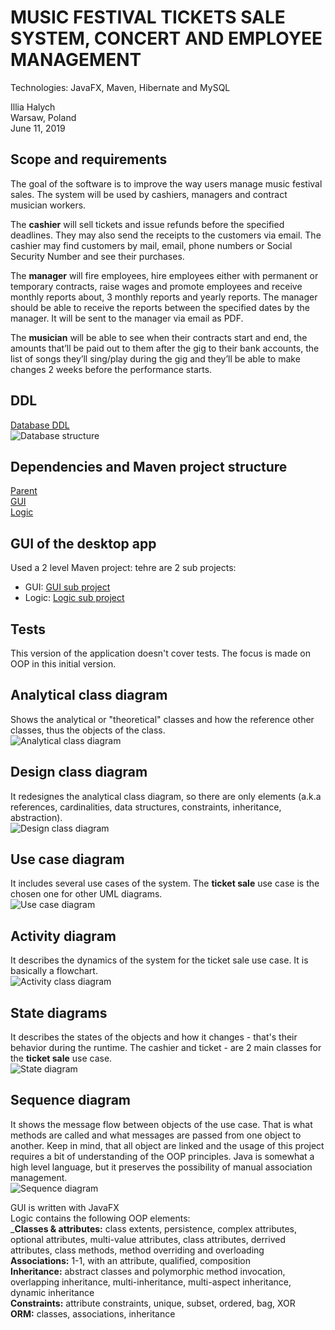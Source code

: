 # MUSIC FESTIVAL TICKETS SALE SYSTEM, CONCERT AND EMPLOYEE MANAGEMENT
Technologies: JavaFX, Maven, Hibernate and MySQL



Illia Halych  
Warsaw, Poland  
June 11, 2019  



## Scope and requirements
The goal of the software is to improve the way users manage music festival sales. The system will be used by cashiers, managers and contract musician workers.  

The **cashier** will sell tickets and issue refunds before the specified deadlines. They may also send the receipts to the customers via email. The cashier may find customers by mail, email, phone numbers or Social Security Number and see their purchases.  

The **manager** will fire employees, hire employees either with permanent or temporary contracts, raise wages and promote employees and receive monthly reports about, 3 monthly reports and yearly reports. The manager should be able to receive the reports between the specified dates by the manager. It will be sent to the manager via email as PDF.  

The **musician** will be able to see when their contracts start and end, the amounts that’ll be paid out to them after the gig to their bank accounts, the list of songs they’ll sing/play during the gig and they’ll be able to make changes 2 weeks before the performance starts.  



## DDL
[Database DDL](https://github.com/MiddleZwei/Ticketing-System/blob/master/DDLs.sql)  
![Database structure][database]  

## Dependencies and Maven project structure
[Parent](https://github.com/MiddleZwei/Ticketing-System/blob/master/pom.xml)  
[GUI](https://github.com/MiddleZwei/Ticketing-System/blob/master/gui/pom.xml)  
[Logic](https://github.com/MiddleZwei/Ticketing-System/blob/master/logic/pom.xml)  

## GUI of the desktop app
Used a 2 level Maven project: tehre are 2 sub projects:
- GUI: [GUI sub project](https://github.com/MiddleZwei/Ticketing-System/tree/master/gui)
- Logic: [Logic sub project](https://github.com/MiddleZwei/Ticketing-System/tree/master/logic)

## Tests
This version of the application doesn't cover tests. The focus is made on OOP in this initial version.



## Analytical class diagram
Shows the analytical or "theoretical" classes and how the reference other classes, thus the objects of the class.  
![Analytical class diagram][analytical_diagram]  

## Design class diagram
It redesignes the analytical class diagram, so there are only elements (a.k.a references, cardinalities, data structures, constraints, inheritance, abstraction).  
![Design class diagram][design_diagram]  

## Use case diagram
It includes several use cases of the system. The **ticket sale** use case is the chosen one for other UML diagrams.  
![Use case diagram][use_case_diagram]  

## Activity diagram
It describes the dynamics of the system for the ticket sale use case. It is basically a flowchart.  
![Activity class diagram][activity_diagram]  

## State diagrams
It describes the states of the objects and how it changes - that's their behavior during the runtime. The cashier and ticket - are 2 main classes for the **ticket sale** use case.  
![State diagram][state_diagram]  

## Sequence diagram
It shows the message flow between objects of the use case. That is what methods are called and what messages are passed from one object to another. Keep in mind, that all object are linked and the usage of this project requires a bit of understanding of the OOP principles. Java is somewhat a high level language, but it preserves the possibility of manual association management.  
![Sequence diagram][sequence_diagram]  



GUI is written with JavaFX  
Logic contains the following OOP elements:  
_**Classes & attributes:** class extents, persistence, complex attributes, optional attributes, multi-value attributes, class attributes, derrived attributes, class methods, method overriding and overloading  
**Associations:** 1-1, with an attribute, qualified, composition  
**Inheritance:** abstract classes and polymorphic method invocation, overlapping inheritance, multi-inheritance, multi-aspect inheritance, dynamic inheritance  
**Constraints:** attribute constraints, unique, subset, ordered, bag, XOR  
**ORM:** classes, associations, inheritance



[analytical_diagram]: https://gist.githubusercontent.com/MiddleZwei/3788ad557863a33c149608a75ee4191c/raw/0546c3ee35192d43ecec5e1846dd0d5c3e688a1e/Analytical_class_diagram.jpg "Analytical class diagram"

[design_diagram]: https://gist.githubusercontent.com/MiddleZwei/3788ad557863a33c149608a75ee4191c/raw/0546c3ee35192d43ecec5e1846dd0d5c3e688a1e/Design_class_diagram.jpg "Design class diagram"

[use_case_diagram]: https://gist.githubusercontent.com/MiddleZwei/3788ad557863a33c149608a75ee4191c/raw/0546c3ee35192d43ecec5e1846dd0d5c3e688a1e/Use_case_diagram.jpg "Use case diagram"

[activity_diagram]: https://gist.githubusercontent.com/MiddleZwei/3788ad557863a33c149608a75ee4191c/raw/0546c3ee35192d43ecec5e1846dd0d5c3e688a1e/Activity_diagram.jpg "Activity class diagram"

[state_diagram]: https://gist.githubusercontent.com/MiddleZwei/3788ad557863a33c149608a75ee4191c/raw/0546c3ee35192d43ecec5e1846dd0d5c3e688a1e/State_diagram.jpg "State diagram"

[sequence_diagram]: https://gist.githubusercontent.com/MiddleZwei/3788ad557863a33c149608a75ee4191c/raw/0546c3ee35192d43ecec5e1846dd0d5c3e688a1e/Sequence_Diagram.jpg "Sequence diagram"

[database]: https://gist.githubusercontent.com/MiddleZwei/3788ad557863a33c149608a75ee4191c/raw/79d101947a221fa48c76016b83f5790708644565/Database_structure.svg "Database structure"
